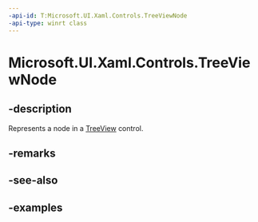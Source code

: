 ```yaml
---
-api-id: T:Microsoft.UI.Xaml.Controls.TreeViewNode
-api-type: winrt class
---
```


<!-- Class syntax.
public class TreeViewNode : DependencyObject, DependencyObject
-->

# Microsoft.UI.Xaml.Controls.TreeViewNode

## -description

Represents a node in a [TreeView](treeview.md) control.

## -remarks

## -see-also

## -examples

